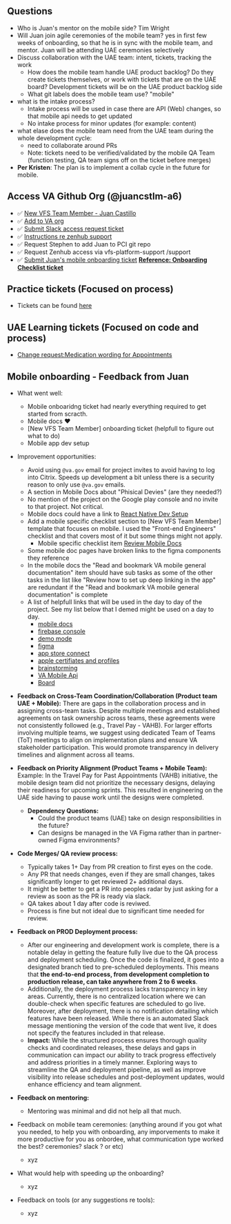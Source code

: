 

## Questions
- Who is Juan's mentor on the mobile side? Tim Wright
- Will Juan join agile ceremonies of the mobile team? yes in first few weeks of onboarding, so that he is in sync with the mobile team, and mentor. Juan will be attending UAE ceremonies selectively
- Discuss collaboration with the UAE team: intent, tickets, tracking the work
  - How does the mobile team handle UAE product backlog? Do they create tickets themselves, or work with tickets that are on the UAE board? Development tickets will be on the UAE product backlog side
  - What git labels does the mobile team use? "mobile"
- what is the intake process?
  - Intake process will be used in case there are API (Web) changes, so that mobile api needs to get updated
  - No intake process for minor updates (for example: content)
- what elase does the mobile team need from the UAE team during the whole development cycle:
  - need to collaborate around PRs
  - Note: tickets need to be verified/validated by the mobile QA Team (function testing, QA team signs off on the ticket before merges)
- **Per Kristen**: The plan is to implement a collab cycle in the future for mobile.



## Access VA Github Org (@juancstlm-a6) 
- ✅ [New VFS Team Member - Juan Castillo](https://github.com/department-of-veterans-affairs/va.gov-team/issues/90722)
- ✅ [Add to VA org](https://github.com/department-of-veterans-affairs/github-user-requests/issues/23668)
- ✅ [Submit Slack access request ticket](https://github.com/department-of-veterans-affairs/va.gov-team/issues/92757)
- ✅ [Instructions re zenhub support](https://dsva.slack.com/archives/C05BRLN52HJ/p1724962990511469)
- ✅ Request Stephen to add Juan to PCI git repo
- ✅ Request Zenhub access via vfs-platform-support  /support
- ✅ [Submit Juan's mobile onboarding ticket](https://github.com/department-of-veterans-affairs/va-mobile-app/issues/9575) [**Reference: Onboarding Checklist ticket**](https://github.com/department-of-veterans-affairs/va-mobile-app/issues/new?assignees=timwright12&labels=onboarding&projects=&template=onboarding-request-engineering.yml&title=Onboarding%3A+%5Bname%5D)

## Practice tickets (Focused on process)
- Tickets can be found [here](https://github.com/department-of-veterans-affairs/va-mobile-app/labels/Good%20first%20issue)

## UAE Learning tickets (Focused on code and process)
- [Change request:Medication wording for Appointments](https://github.com/department-of-veterans-affairs/va-mobile-app/issues/9373)

## Mobile onboarding - Feedback from Juan
- What went well:
   - Mobile onboaridng ticket had nearly everything required to get started from scracth.
   - Mobile docs ❤️
   - [New VFS Team Member] onboarding ticket (helpfull to figure out what to do)
   - Mobile app dev setup
- Improvement opportunities:
  - Avoid using `@va.gov` email for project invites to avoid having to log into Citrix. Speeds up development a bit unless there is a security reason to only use `@va.gov` emails.
  - A section in Mobile Docs about "Phisical Devies" (are they needed?)
  - No mention of the project on the Google play console and no invite to that project. Not critical.
  - Mobile docs could have a link to [React Native Dev Setup](https://reactnative.dev/docs/set-up-your-environment) 
  - Add a mobile specific checklist section to [New VFS Team Member] template that focuses on mobile. I used the "Front-end Engineers" checklist and that covers most of it but some things might not apply.
    - Mobile specific checklist item [Review Mobile Docs](https://department-of-veterans-affairs.github.io/va-mobile-app/docs/intro) 
  - Some mobile doc pages have broken links to the figma components they reference
  - In the mobile docs the "Read and bookmark VA mobile general documentation" item should have sub tasks as some of the other tasks in the list like "Review how to set up deep linking in the app" are redundant if the "Read and bookmark VA mobile general documentation" is complete
  - A list of helpfull links that will be used in the day to day of the project. See my list below that I demed might be used on a day to day.
      - [mobile docs](https://department-of-veterans-affairs.github.io/va-mobile-app/)
      - [firebase console](https://console.firebase.google.com/u/1/project/va-mobile-app/settings/general/android:gov.va.mobileapp?pli=1)
      - [demo mode](https://github.com/department-of-veterans-affairs/va.gov-team/tree/master/products/va-mobile-app/Mobile%20Demo%20Mode)
      - [figma](https://www.figma.com/design/QVLPB3eOunmKrgQOuOt0SU/Flagship-Library---%F0%9F%93%90-Resource---VA-Mobile?node-id=719-1428&node-type=canvas&t=Blz3thJ0kHTAaGrb-0)
      - [app store connect](https://appstoreconnect.apple.com/)
      - [apple certifiates and profiles](https://developer.apple.com/account/resources/certificates/list)
      - [brainstorming](https://balsamiq.cloud/s4uw4la/pnnwuqv/r8E01)
      - [VA Mobile Api](https://department-of-veterans-affairs.github.io/va-mobile-app/api/)
      - [Board](https://app.zenhub.com/workspaces/va-mobile-60f1a34998bc75000f2a489f/board)
- **Feedback on Cross-Team Coordination/Collaboration (Product team UAE + Mobile):**
There are gaps in the collaboration process and in assigning cross-team tasks. Despite multiple meetings and established agreements on task ownership across teams, these agreements were not consistently followed (e.g., Travel Pay - VAHB). For larger efforts involving multiple teams, we suggest using dedicated Team of Teams (ToT) meetings to align on implementation plans and ensure VA stakeholder participation. This would promote transparency in delivery timelines and alignment across all teams.
- **Feedback on Priority Alignment (Product Teams + Mobile Team):**
Example: In the Travel Pay for Past Appointments (VAHB) initiative, the mobile design team did not prioritize the necessary designs, delaying their readiness for upcoming sprints. This resulted in engineering on the UAE side having to pause work until the designs were completed.

   - **Dependency Questions:**
     - Could the product teams (UAE) take on design responsibilities in the future?
     - Can designs be managed in the VA Figma rather than in partner-owned Figma environments?

- **Code Merges/ QA review process:**
  - Typically takes 1+ Day from PR creation to first eyes on the code.
  - Any PR that needs changes, even if they are small changes, takes significantly longer to get reviewed 2+ additional days. 
  - It might be better to get a PR into peoples radar by just asking for a review as soon as the PR is ready via slack.
  - QA takes about 1 day after code is reviwed.
  - Process is fine but not ideal due to significant time needed for review.
  
- **Feedback on PROD Deployment process:** 
  - After our engineering and development work is complete, there is a notable delay in getting the feature fully live due to the QA process and deployment scheduling. Once the code is finalized, it goes into a designated branch tied to pre-scheduled deployments. This means that **the end-to-end process, from development completion to production release, can take anywhere from 2 to 6 weeks**.
  - Additionally, the deployment process lacks transparency in key areas. Currently, there is no centralized location where we can double-check when specific features are scheduled to go live. Moreover, after deployment, there is no notification detailing which features have been released. While there is an automated Slack message mentioning the version of the code that went live, it does not specify the features included in that release.
  - **Impact:** While the structured process ensures thorough quality checks and coordinated releases, these delays and gaps in communication can impact our ability to track progress effectively and address priorities in a timely manner. Exploring ways to streamline the QA and deployment pipeline, as well as improve visibility into release schedules and post-deployment updates, would enhance efficiency and team alignment.

  
- **Feedback on mentoring:**
  - Mentoring was minimal and did not help all that much. 

- Feedback on mobile team ceremonies: (anything around if you got what you needed, to help you with onboarding, any imporvements to make it more productive for you as onbordee, what communication type worked the best? ceremonies? slack ? or etc) 
  - xyz 
- What would help with speeding up the onboarding?
  - xyz
- Feedback on tools (or any suggestions re tools):
  - xyz

